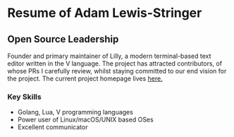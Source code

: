 
# Resume of Adam Lewis-Stringer


## Open Source Leadership

Founder and primary maintainer of Lilly, a modern terminal-based text editor written in the V language. The project
has attracted contributors, of whose PRs I carefully review, whilst staying committed to our end vision for the project.
The current project homepage lives [here.](https://github.com/tauraamui/lilly)

### Key Skills
- Golang, Lua, V programming languages
- Power user of Linux/macOS/UNIX based OSes
- Excellent communicator
